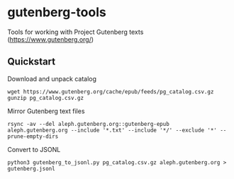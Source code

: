 # gutenberg-tools

Tools for working with Project Gutenberg texts (https://www.gutenberg.org/)

## Quickstart

Download and unpack catalog

```
wget https://www.gutenberg.org/cache/epub/feeds/pg_catalog.csv.gz
gunzip pg_catalog.csv.gz
```

Mirror Gutenberg text files

```
rsync -av --del aleph.gutenberg.org::gutenberg-epub aleph.gutenberg.org --include '*.txt' --include '*/' --exclude '*' --prune-empty-dirs
```

Convert to JSONL

```
python3 gutenberg_to_jsonl.py pg_catalog.csv.gz aleph.gutenberg.org > gutenberg.jsonl
```
